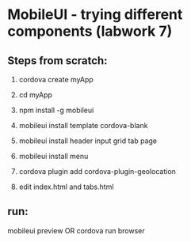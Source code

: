 # MobileUI - trying different components (labwork 7)
## Steps from scratch:

1. cordova create myApp

2. cd myApp

3. npm install -g mobileui

4. mobileui install template cordova-blank

5. mobileui install header input grid tab page

6. mobileui install menu

7. cordova plugin add cordova-plugin-geolocation

8. edit index.html and tabs.html

## run:

mobileui preview OR cordova run browser
